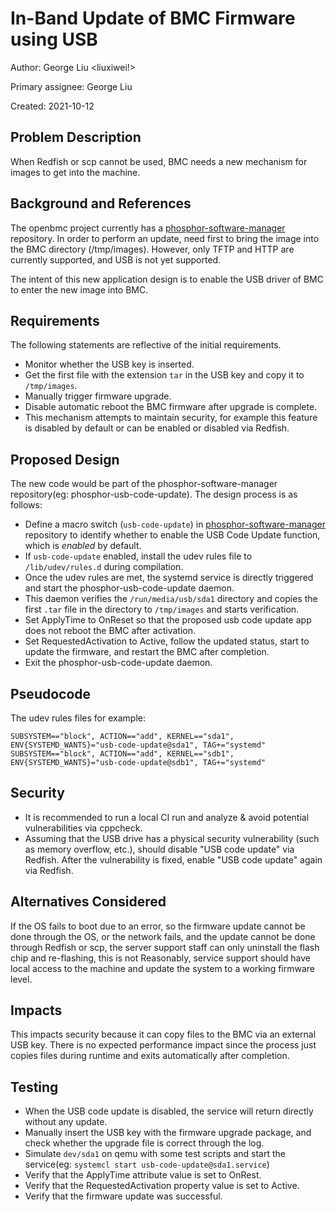 # In-Band Update of BMC Firmware using USB

Author: George Liu <liuxiwei!>

Primary assignee: George Liu

Created: 2021-10-12

## Problem Description

When Redfish or scp cannot be used, BMC needs a new mechanism for images to get
into the machine.

## Background and References

The openbmc project currently has a [phosphor-software-manager][1] repository.
In order to perform an update, need first to bring the image into the BMC
directory (/tmp/images). However, only TFTP and HTTP are currently supported,
and USB is not yet supported.

The intent of this new application design is to enable the USB driver of BMC to
enter the new image into BMC.

## Requirements

The following statements are reflective of the initial requirements.
 * Monitor whether the USB key is inserted.
 * Get the first file with the extension `tar` in the USB key and copy it to
`/tmp/images`.
 * Manually trigger firmware upgrade.
 * Disable automatic reboot the BMC firmware after upgrade is complete.
 * This mechanism attempts to maintain security, for example this feature is
disabled by default or can be enabled or disabled via Redfish.

## Proposed Design

The new code would be part of the phosphor-software-manager repository(eg: phosphor-usb-code-update).
The design process is as follows:
 - Define a macro switch (`usb-code-update`) in [phosphor-software-manager][1]
repository to identify whether to enable the USB Code Update function,
which is _enabled_ by default.
 - If `usb-code-update` enabled, install the udev rules file to
`/lib/udev/rules.d` during compilation.
 - Once the udev rules are met, the systemd service is directly triggered and start
the phosphor-usb-code-update daemon.
 - This daemon verifies the `/run/media/usb/sda1` directory and copies
the first `.tar` file in the directory to `/tmp/images` and starts verification.
 - Set ApplyTime to OnReset so that the proposed usb code update app does not reboot
the BMC after activation.
 - Set RequestedActivation to Active, follow the updated status, start to update
the firmware, and restart the BMC after completion.
 - Exit the phosphor-usb-code-update daemon.

## Pseudocode

The udev rules files for example:
```
SUBSYSTEM=="block", ACTION=="add", KERNEL=="sda1", ENV{SYSTEMD_WANTS}="usb-code-update@sda1", TAG+="systemd"
SUBSYSTEM=="block", ACTION=="add", KERNEL=="sdb1", ENV{SYSTEMD_WANTS}="usb-code-update@sdb1", TAG+="systemd"
```

## Security

 - It is recommended to run a local CI run and analyze & avoid potential vulnerabilities
via cppcheck.
 - Assuming that the USB drive has a physical security vulnerability (such as memory overflow, etc.),
should disable "USB code update" via Redfish. After the vulnerability is fixed,
enable "USB code update" again via Redfish.

## Alternatives Considered

If the OS fails to boot due to an error, so the firmware update cannot be done through the OS,
or the network fails, and the update cannot be done through Redfish or scp, the server support
staff can only uninstall the flash chip and re-flashing, this is not Reasonably, service support
should have local access to the machine and update the system to a working firmware level.

## Impacts

This impacts security because it can copy files to the BMC via an external USB key. There
is no expected performance impact since the process just copies files during runtime and
exits automatically after completion.

## Testing

 - When the USB code update is disabled, the service will return directly without any update.
 - Manually insert the USB key with the firmware upgrade package, and check whether
the upgrade file is correct through the log.
 - Simulate `dev/sda1` on qemu with some test scripts and start the service(eg: `systemcl start usb-code-update@sda1.service`)
 - Verify that the ApplyTime attribute value is set to OnRest.
 - Verify that the RequestedActivation property value is set to Active.
 - Verify that the firmware update was successful.

[1]: https://github.com/openbmc/phosphor-bmc-code-mgmt
